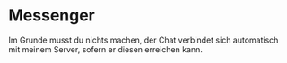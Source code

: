 # Messenger

Im Grunde musst du nichts machen, der Chat verbindet sich automatisch mit meinem Server, sofern er diesen erreichen kann.
